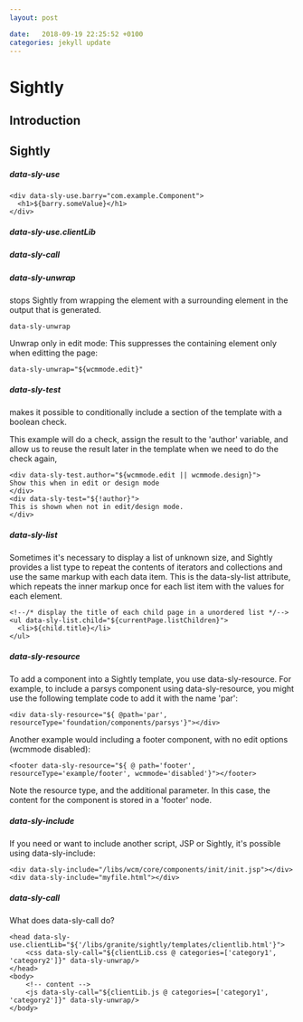 ```yaml
---
layout: post

date:   2018-09-19 22:25:52 +0100
categories: jekyll update
---
```

Sightly
=======

Introduction
------------

Sightly
-------

##### data-sly-use

    <div data-sly-use.barry="com.example.Component">
      <h1>${barry.someValue}</h1>
    </div>

##### data-sly-use.clientLib

##### data-sly-call

##### data-sly-unwrap

stops Sightly from wrapping the element with a surrounding element in
the output that is generated.

    data-sly-unwrap

Unwrap only in edit mode: This suppresses the containing element only
when editting the page:

    data-sly-unwrap="${wcmmode.edit}"

##### data-sly-test

makes it possible to conditionally include a section of the template
with a boolean check.

This example will do a check, assign the result to the 'author'
variable, and allow us to reuse the result later in the template when we
need to do the check again,

    <div data-sly-test.author="${wcmmode.edit || wcmmode.design}">
    Show this when in edit or design mode
    </div>
    <div data-sly-test="${!author}">
    This is shown when not in edit/design mode.
    </div>

##### data-sly-list

Sometimes it's necessary to display a list of unknown size, and Sightly
provides a list type to repeat the contents of iterators and collections
and use the same markup with each data item. This is the data-sly-list
attribute, which repeats the inner markup once for each list item with
the values for each element.

    <!--/* display the title of each child page in a unordered list */-->
    <ul data-sly-list.child="${currentPage.listChildren}">
      <li>${child.title}</li>
    </ul>

##### data-sly-resource

To add a component into a Sightly template, you use data-sly-resource.
For example, to include a parsys component using data-sly-resource, you
might use the following template code to add it with the name 'par':

    <div data-sly-resource="${ @path='par', resourceType='foundation/components/parsys'}"></div>

Another example would including a footer component, with no edit options
(wcmmode disabled):

    <footer data-sly-resource="${ @ path='footer', resourceType='example/footer', wcmmode='disabled'}"></footer>

Note the resource type, and the additional parameter. In this case, the
content for the component is stored in a 'footer' node.

##### data-sly-include

If you need or want to include another script, JSP or Sightly, it's
possible using data-sly-include:

    <div data-sly-include="/libs/wcm/core/components/init/init.jsp"></div>
    <div data-sly-include="myfile.html"></div>

##### data-sly-call

What does data-sly-call do?

    <head data-sly-use.clientLib="${'/libs/granite/sightly/templates/clientlib.html'}">
        <css data-sly-call="${clientLib.css @ categories=['category1', 'category2']}" data-sly-unwrap/>
    </head>
    <body>
        <!-- content -->
        <js data-sly-call="${clientLib.js @ categories=['category1', 'category2']}" data-sly-unwrap/>
    </body>
